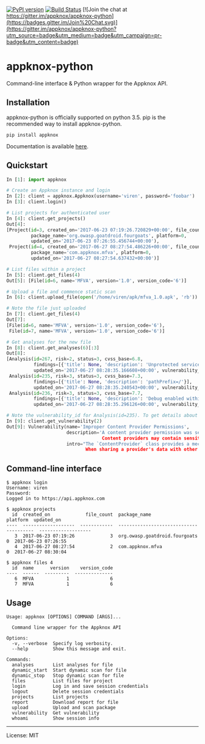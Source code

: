 [![PyPI version](https://badge.fury.io/py/appknox.svg)](https://badge.fury.io/py/appknox)
[![Build Status](https://travis-ci.org/appknox/appknox-python.svg)](https://travis-ci.org/appknox/appknox-python)
[![Join the chat at https://gitter.im/appknox/appknox-python](https://badges.gitter.im/Join%20Chat.svg)](https://gitter.im/appknox/appknox-python?utm_source=badge&utm_medium=badge&utm_campaign=pr-badge&utm_content=badge)

# appknox-python

Command-line interface & Python wrapper for the Appknox API.

## Installation

appknox-python is officially supported on python 3.5. pip is the recommended way to install appknox-python.

```
pip install appknox
```

Documentation is available [here](http://appknox.org/appknox-python/).

## Quickstart

```python
In [1]: import appknox

# Create an Appknox instance and login
In [2]: client = appknox.Appknox(username='viren', password='foobar')
In [3]: client.login()

# List projects for authenticated user
In [4]: client.get_projects()
Out[4]:
[Project(id=3, created_on='2017-06-23 07:19:26.720829+00:00', file_count=3,
         package_name='org.owasp.goatdroid.fourgoats', platform=0,
         updated_on='2017-06-23 07:26:55.456744+00:00'),
 Project(id=4, created_on='2017-06-27 08:27:54.486226+00:00', file_count=1,
         package_name='com.appknox.mfva', platform=0,
         updated_on='2017-06-27 08:27:54.637432+00:00')]

# List files within a project
In [5]: client.get_files(4)
Out[5]: [File(id=6, name='MFVA', version='1.0', version_code='6')]

# Upload a file and commence static scan
In [6]: client.upload_file(open('/home/viren/apk/mfva_1.0.apk', 'rb'))

# Note the file just uploaded
In [7]: client.get_files(4)
Out[7]:
[File(id=6, name='MFVA', version='1.0', version_code='6'),
 File(id=7, name='MFVA', version='1.0', version_code='6')]

# Get analyses for the new file
In [8]: client.get_analyses(6)[:3]
Out[8]:
[Analysis(id=267, risk=2, status=3, cvss_base=6.8,
          findings=[{'title': None, 'description': 'Unprotected service: com.appknox.mfva.ExportedService'}],
          updated_on='2017-06-27 08:28:35.166608+00:00', vulnerability_id=1),
 Analysis(id=235, risk=3, status=3, cvss_base=7.3,
          findings=[{'title': None, 'description': 'pathPrefix=/'}],
          updated_on='2017-06-27 08:28:35.240543+00:00', vulnerability_id=2),
 Analysis(id=236, risk=3, status=3, cvss_base=7.7,
          findings=[{'title': None, 'description': 'Debug enabled within the app'}],
          updated_on='2017-06-27 08:28:35.296126+00:00', vulnerability_id=3)]

# Note the vulnerability_id for Analysis(id=235). To get details about the vulnerability
In [9]: client.get_vulnerability(2)
Out[9]: Vulnerability(name='Improper Content Provider Permissions',
                      description='A content provider permission was set to allow access from any other app on the device.
                                   Content providers may contain sensitive information about an app and therefore should not be shared.',
                      intro="The `ContentProvider` class provides a mechanism for managing and sharing data with other applications.
                             When sharing a provider's data with other apps, access control should be carefully implemented to prohibit unauthorized access to sensitive data.")
```

## Command-line interface

```
$ appknox login
Username: viren
Password:
Logged in to https://api.appknox.com

$ appknox projects
  id  created_on             file_count  package_name                     platform  updated_on
----  -------------------  ------------  -----------------------------  ----------  -------------------
   3  2017-06-23 07:19:26             3  org.owasp.goatdroid.fourgoats           0  2017-06-23 07:26:55
   4  2017-06-27 08:27:54             2  com.appknox.mfva                        0  2017-06-27 08:30:04

$ appknox files 4
  id  name      version    version_code
----  ------  ---------  --------------
   6  MFVA            1               6
   7  MFVA            1               6
```

## Usage

```
Usage: appknox [OPTIONS] COMMAND [ARGS]...

  Command line wrapper for the Appknox API

Options:
  -v, --verbose  Specify log verbosity.
  --help         Show this message and exit.

Commands:
  analyses       List analyses for file
  dynamic_start  Start dynamic scan for file
  dynamic_stop   Stop dynamic scan for file
  files          List files for project
  login          Log in and save session credentials
  logout         Delete session credentials
  projects       List projects
  report         Download report for file
  upload         Upload and scan package
  vulnerability  Get vulnerability
  whoami         Show session info
```

---

License: MIT
